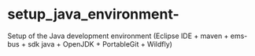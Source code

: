 # setup_java_environment-
Setup of the Java development environment (Eclipse IDE + maven + ems-bus + sdk java + OpenJDK + PortableGit + Wildfly)
